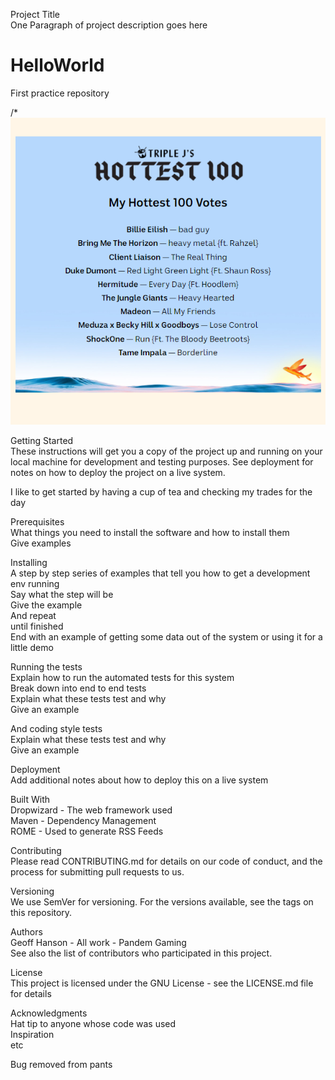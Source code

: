 Project Title  
One Paragraph of project description goes here

# HelloWorld
First practice repository

/*![this is some alt text](Hottest_100_2019.PNG)

Getting Started  
These instructions will get you a copy of the project up and running on your local machine for development and testing purposes. See deployment for notes on how to deploy the project on a live system.

I like to get started by having a cup of tea and checking my trades for the day

Prerequisites  
What things you need to install the software and how to install them  
Give examples

Installing  
A step by step series of examples that tell you how to get a development env running  
Say what the step will be  
Give the example  
And repeat  
until finished    
End with an example of getting some data out of the system or using it for a little demo  

Running the tests  
Explain how to run the automated tests for this system  
Break down into end to end tests  
Explain what these tests test and why  
Give an example

And coding style tests  
Explain what these tests test and why  
Give an example

Deployment  
Add additional notes about how to deploy this on a live system

Built With  
Dropwizard - The web framework used  
Maven - Dependency Management  
ROME - Used to generate RSS Feeds

Contributing  
Please read CONTRIBUTING.md for details on our code of conduct, and the process for submitting pull requests to us.

Versioning  
We use SemVer for versioning. For the versions available, see the tags on this repository.

Authors  
Geoff Hanson - All work - Pandem Gaming  
See also the list of contributors who participated in this project.

License  
This project is licensed under the GNU License - see the LICENSE.md file for details

Acknowledgments  
Hat tip to anyone whose code was used  
Inspiration  
etc  

Bug removed from pants
